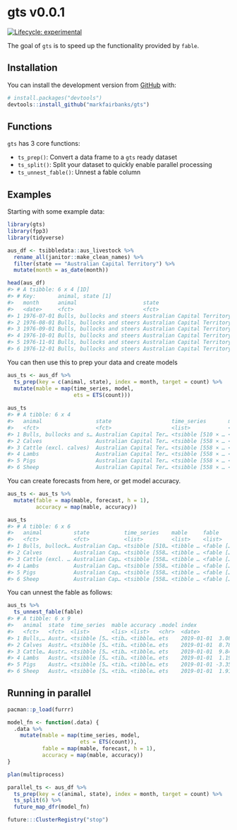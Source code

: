 
<!-- README.md is generated from README.Rmd. Please edit that file -->

# gts v0.0.1

<!-- badges: start -->

[![Lifecycle:
experimental](https://img.shields.io/badge/lifecycle-experimental-orange.svg)](https://www.tidyverse.org/lifecycle/#experimental)
<!-- badges: end -->

The goal of `gts` is to speed up the functionality provided by `fable`.

## Installation

You can install the development version from
[GitHub](https://github.com/) with:

``` r
# install.packages("devtools")
devtools::install_github("markfairbanks/gts")
```

## Functions

`gts` has 3 core functions:

  - `ts_prep()`: Convert a data frame to a `gts` ready dataset
  - `ts_split()`: Split your dataset to quickly enable parallel
    processing
  - `ts_unnest_fable()`: Unnest a fable column

## Examples

Starting with some example data:

``` r
library(gts)
library(fpp3)
library(tidyverse)

aus_df <- tsibbledata::aus_livestock %>%
  rename_all(janitor::make_clean_names) %>%
  filter(state == "Australian Capital Territory") %>%
  mutate(month = as_date(month))

head(aus_df)
#> # A tsibble: 6 x 4 [1D]
#> # Key:       animal, state [1]
#>   month      animal                     state                        count
#>   <date>     <fct>                      <fct>                        <dbl>
#> 1 1976-07-01 Bulls, bullocks and steers Australian Capital Territory  2300
#> 2 1976-08-01 Bulls, bullocks and steers Australian Capital Territory  2100
#> 3 1976-09-01 Bulls, bullocks and steers Australian Capital Territory  2100
#> 4 1976-10-01 Bulls, bullocks and steers Australian Capital Territory  1900
#> 5 1976-11-01 Bulls, bullocks and steers Australian Capital Territory  2100
#> 6 1976-12-01 Bulls, bullocks and steers Australian Capital Territory  1800
```

You can then use this to prep your data and create models

``` r
aus_ts <- aus_df %>%
  ts_prep(key = c(animal, state), index = month, target = count) %>%
  mutate(mable = map(time_series, model,
                     ets = ETS(count)))
  
aus_ts
#> # A tibble: 6 x 4
#>   animal                 state                   time_series       mable        
#>   <fct>                  <fct>                   <list>            <list>       
#> 1 Bulls, bullocks and s… Australian Capital Ter… <tsibble [510 × … <tibble [1 ×…
#> 2 Calves                 Australian Capital Ter… <tsibble [558 × … <tibble [1 ×…
#> 3 Cattle (excl. calves)  Australian Capital Ter… <tsibble [558 × … <tibble [1 ×…
#> 4 Lambs                  Australian Capital Ter… <tsibble [558 × … <tibble [1 ×…
#> 5 Pigs                   Australian Capital Ter… <tsibble [558 × … <tibble [1 ×…
#> 6 Sheep                  Australian Capital Ter… <tsibble [558 × … <tibble [1 ×…
```

You can create forecasts from here, or get model accuracy.

``` r
aus_ts <- aus_ts %>%
  mutate(fable = map(mable, forecast, h = 1),
         accuracy = map(mable, accuracy))

aus_ts
#> # A tibble: 6 x 6
#>   animal          state           time_series    mable     fable     accuracy   
#>   <fct>           <fct>           <list>         <list>    <list>    <list>     
#> 1 Bulls, bullock… Australian Cap… <tsibble [510… <tibble … <fable [… <tibble [1…
#> 2 Calves          Australian Cap… <tsibble [558… <tibble … <fable [… <tibble [1…
#> 3 Cattle (excl. … Australian Cap… <tsibble [558… <tibble … <fable [… <tibble [1…
#> 4 Lambs           Australian Cap… <tsibble [558… <tibble … <fable [… <tibble [1…
#> 5 Pigs            Australian Cap… <tsibble [558… <tibble … <fable [… <tibble [1…
#> 6 Sheep           Australian Cap… <tsibble [558… <tibble … <fable [… <tibble [1…
```

You can unnest the fable as follows:

``` r
aus_ts %>%
  ts_unnest_fable(fable)
#> # A tibble: 6 x 9
#>   animal  state  time_series  mable accuracy .model index           count    .sd
#>   <fct>   <fct>  <list>       <lis> <list>   <chr>  <date>          <dbl>  <dbl>
#> 1 Bulls,… Austr… <tsibble [5… <tib… <tibble… ets    2019-01-01  3.08e-115  390. 
#> 2 Calves  Austr… <tsibble [5… <tib… <tibble… ets    2019-01-01  8.78e+  0   81.9
#> 3 Cattle… Austr… <tsibble [5… <tib… <tibble… ets    2019-01-01  9.84e+  1  408. 
#> 4 Lambs   Austr… <tsibble [5… <tib… <tibble… ets    2019-01-01  1.19e+  2 3488. 
#> 5 Pigs    Austr… <tsibble [5… <tib… <tibble… ets    2019-01-01 -3.35e+  2  605. 
#> 6 Sheep   Austr… <tsibble [5… <tib… <tibble… ets    2019-01-01  1.91e-119 1691.
```

## Running in parallel

``` r
pacman::p_load(furrr)

model_fn <- function(.data) {
  .data %>%
    mutate(mable = map(time_series, model,
                       ets = ETS(count)),
           fable = map(mable, forecast, h = 1),
           accuracy = map(mable, accuracy))
}

plan(multiprocess)

parallel_ts <- aus_df %>%
  ts_prep(key = c(animal, state), index = month, target = count) %>%
  ts_split(6) %>%
  future_map_dfr(model_fn)

future:::ClusterRegistry("stop")
```
